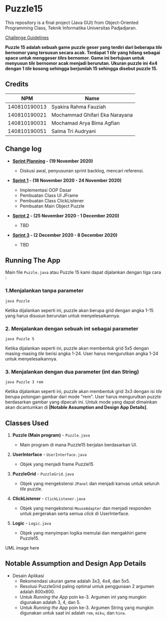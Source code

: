 # Puzzle15

This repository is a final project (Java GUI) from Object-Oriented Programming Class, Teknik Informatika Universitas Padjadjaran. 

[Challenge Guidelines](challenge-guideline.md)

**Puzzle 15 adalah sebuah game puzzle geser yang terdiri dari beberapa *tile* bernomor yang tersusun secara acak. Terdapat 1 *tile* yang hilang sebagai space untuk menggeser *tile*s bernomor. Game ini bertujuan untuk menyusun *tile* bernomor acak menjadi berurutan. Ukuran puzzle ini 4x4 dengan 1 *tile* kosong sehingga berjumlah 15 sehingga disebut puzzle 15.**

## Credits
| NPM           | Name                            |
| ------------- |-------------------------------- |
| 140810190013  | Syakira Rahma Fauziah           |
| 140810190021  | Mochammad Ghifari Eka Narayana  |
| 140810190031  | Mochamad Arya Bima Agfian       |
| 140810190051  | Salma Tri Audryani              |

## Change log
- **[Sprint Planning](changelog/sprint-planning.md) - (19 November 2020)** 
   - Diskusi awal, penyusunan sprint backlog, mencari referensi.

- **[Sprint 1](changelog/sprint-1.md) - (18 November 2020 - 24 November 2020)** 
   - Implementasi OOP Dasar
   - Pembuatan Class UI JFrame
   - Pembuatan Class ClickListener
   - Pembuatan Main Object Puzzle
   
- **[Sprint 2](changelog/sprint-2.md) - (25 November 2020 - 1 December 2020)** 
   - TBD
   
- **[Sprint 3](changelog/sprint-3.md) - (2 December 2020 - 8 December 2020)** 
   - TBD

## Running The App

Main file `Puzzle.java` atau Puzzle 15 kami dapat dijalankan dengan tiga cara : 

 ### 1.Menjalankan tanpa parameter 

 ``` 
 java Puzzle 
 ``` 

 Ketika dijalankan seperti ini, puzzle akan berupa grid dengan angka 1-15 yang harus disusun berurutan untuk menyelesaikannya.

 ### 2. Menjalankan dengan sebuah int sebagai parameter

 ```
 java Puzzle 5
 ```

 Ketika dijalankan seperti ini, puzzle akan membentuk grid 5x5 dengan masing-masing *tile* berisi angka 1-24. User harus mengurutkan angka 1-24 untuk menyelesaikannya.

 ### 3. Menjalankan dengan dua parameter (int dan String)

 ```
 java Puzzle 3 rem
 ```

 Ketika dijalankan seperti ini, puzzle akan membentuk grid 3x3 dengan isi *tile* berupa potongan gambar dari mode "rem". User harus mengurutkan puzzle berdasarkan gambar yang dipecah ini. Untuk mode yang dapat dimainkan akan dicantumkan di **[Notable Assumption and Design App Details]**.
## Classes Used

1. **Puzzle (Main program)** - `Puzzle.java` 
   - Main program di mana Puzzle15 berjalan berdasarkan UI. 

2. **UserInterface** - `UserInterface.java` 
   - Objek yang menjadi frame Puzzle15 

3. **PuzzleGrid** - `PuzzleGrid.java` 
   - Objek yang mengekstensi `JPanel` dan menjadi kanvas untuk seluruh *tile* puzzle. 

4. **ClickListener** - `ClickListener.java` 
   - Objek yang mengekstensi `MouseAdapter` dan menjadi responden untuk pergerakan serta semua *click* di UserInterface. 

5. **Logic** - `Logic.java` 
   - Objek yang menyimpan logika memulai dan mengakhiri game Puzzle15. 


UML image here

## Notable Assumption and Design App Details 

- Desain Aplikasi 
   - Rekomendasi ukuran game adalah 3x3, 4x4, dan 5x5. 
   - Resolusi PuzzleGrid paling optimal untuk penggunaan 2 argumen adalah 800x800. 
   - Untuk *Running the App* poin ke-3. Argumen int yang mungkin digunakan adalah 3, 4, dan 5. 
   - Untuk *Running the App* poin ke-3. Argumen String yang mungkin digunakan untuk saat ini adalah `rem`, `miku`, dan `hina`. 
